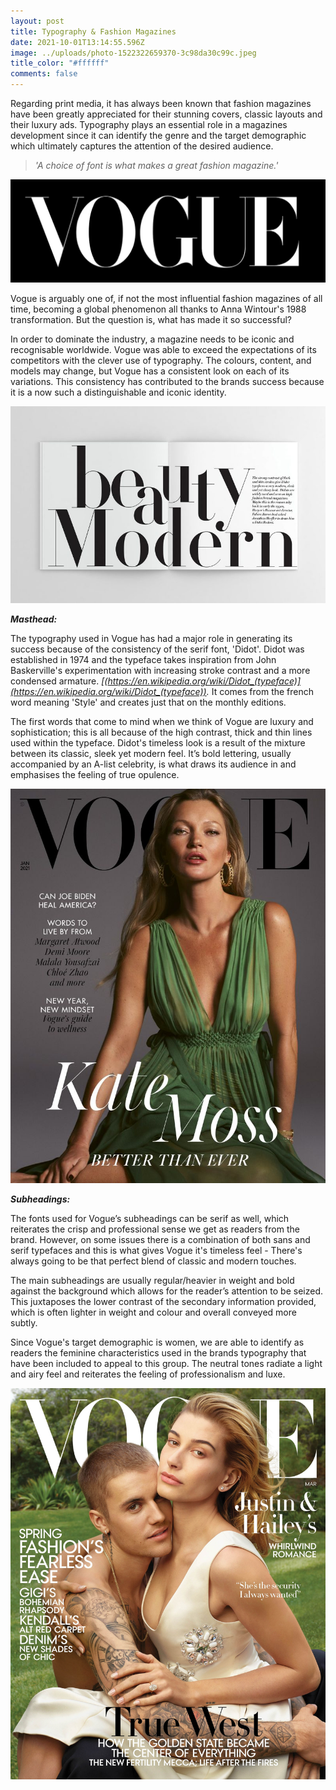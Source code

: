 ```yaml
---
layout: post
title: Typography & Fashion Magazines
date: 2021-10-01T13:14:55.596Z
image: ../uploads/photo-1522322659370-3c98da30c99c.jpeg
title_color: "#ffffff"
comments: false
---
```

Regarding print media, it has always been known that fashion magazines have been greatly appreciated for their stunning covers, classic layouts and their luxury ads. Typography plays an essential role in a magazines development since it can identify the genre and the target demographic which ultimately captures the attention of the desired audience. 

> *'A choice of font is what makes a great fashion magazine.'*

![Vogue: One of the most famous fashion magazines of the last century.](../uploads/vogue-logo-black.png)

Vogue is arguably one of, if not the most influential fashion magazines of all time, becoming a global phenomenon all thanks to Anna Wintour's 1988 transformation. But the question is, what has made it so successful?

In order to dominate the industry, a magazine needs to be iconic and recognisable worldwide. Vogue was able to exceed the expectations of its competitors with the clever use of typography. The colours, content, and models may change, but Vogue has a consistent look on each of its variations. This consistency has contributed to the brands success because it is a now such a distinguishable and iconic identity.

![](../uploads/3bd0f916-htf-didot-font-family-800x500-1.jpeg)

***Masthead:*** 

The typography used in Vogue has had a major role in generating its success because of the consistency of the serif font, 'Didot'. Didot was established in 1974 and the typeface takes inspiration from John Baskerville's experimentation with increasing stroke contrast and a more condensed armature. *[(https://en.wikipedia.org/wiki/Didot_(typeface)](https://en.wikipedia.org/wiki/Didot_(typeface)).* It comes from the french word meaning 'Style' and creates just that on the monthly editions. 

The first words that come to mind when we think of Vogue are luxury and sophistication; this is all because of the high contrast, thick and thin lines used within the typeface. Didot's timeless look is a result of the mixture between its classic, sleek yet modern feel. It’s bold lettering, usually accompanied by an A-list celebrity, is what draws its audience in and emphasises the feeling of true opulence.

![Kate Moss on the cover of Vogue's Jan 2021 Edition. Masthead is placed behind celebrity. Vogue is recognisable enough for readers to still identify the magazine with the brand name covered.](../uploads/1442501-800w.jpeg)

***Subheadings:***

The fonts used for Vogue’s subheadings can be serif as well, which reiterates the crisp and professional sense we get as readers from the brand. However, on some issues there is a combination of both sans and serif typefaces and this is what gives Vogue it's timeless feel - There's always going to be that perfect blend of classic and modern touches.

The main subheadings are usually regular/heavier in weight and bold against the background which allows for the reader’s attention to be seized. This juxtaposes the lower contrast of the secondary information provided, which is often lighter in weight and colour and overall conveyed more subtly. 

Since Vogue's target demographic is women, we are able to identify as readers the feminine characteristics used in the brands typography that have been included to appeal to this group. The neutral tones radiate a light and airy feel and reiterates the feeling of professionalism and luxe. 

![One of Vogue's top rated covers that best represented the decade was Hailey and Justin Bieber's March 2019 cover. The subheadings are a mixture of sans serif and serif typefaces. ](../uploads/justin-bieber-hailey-bieber-vogue-cover-march-2019-07.jpeg)